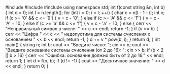 #include <iostream>
#include <string>
#include <cmath>
using namespace std;
int f(const string &n, int b) {
    int d = 0;
    int l = n.length();
    for (int i = 0; i < l; ++i) {
        char c = n[l - 1 - i];
        int v;
        if (c >= '0' && c <= '9') {
            v = c - '0';
        } else if (c >= 'A' && c <= 'F') {
            v = c - 'A' + 10;
        } else if (c >= 'a' && c <= 'f') {
            v = c - 'a' + 10;
        } else {
            cerr << "Неправильный символ в числе: " << c << endl;
            return -1; 
        }
        if (v >= b) {
            cerr << "Цифра " << c << " недопустима для системы счисления с основанием " << b << endl;
            return -1; 
        }
        d += v * pow(b, i);
    }
    return d;
}
int main() {
    string n;
    int b;
    cout << "Введите число: ";
    cin >> n;
    cout << "Введите основание системы счисления (от 2 до 16): ";
    cin >> b;
    if (b < 2 || b > 16) {
        cerr << "Ошибка: основание должно быть от 2 до 16." << endl;
        return 1; 
    }
    int d = f(n, b);
    if (d != -1) {
        cout << "Десятичное значение: " << d << endl;
    }
    return 0;
}

